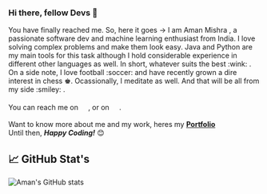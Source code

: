 ### Hi there, fellow Devs 👋

<div>
You have finally reached me. So, here it goes -> I am Aman Mishra , a passionate software dev and machine learning enthusiast from India. I love solving complex problems and make them look easy. Java and Python are my main tools for this task although I hold considerable experience in different other languages as well. In short, whatever suits the best :wink: . 
<br>
On a side note, I love football :soccer: and have recently grown a dire interest in chess ♚. Ocassionally, I meditate as well. And that will be all from my side :smiley: .
<br>
<br>
You can reach me on <a href="mailto:mishraaman2210@gmail.com"><img height="16" width="16" src="https://cdn.jsdelivr.net/npm/simple-icons@v3/icons/gmail.svg" /></a>, or on <a href="https://www.linkedin.com/in/aman-mishra-b853b1170/"><img height="16" width="16" src="https://cdn.jsdelivr.net/npm/simple-icons@v3/icons/linkedin.svg" /></a>.
</div>

<br>

<div>
	Want to know more about me and my work, heres my <a href="https://am-coder.github.io/personal-site/"><b>Portfolio</b></a>
	<br>	
	Until then, <b><i>Happy Coding!</i></b> 😊
</div>

##  📈 GitHub Stat's

![Aman's GitHub stats](https://github-readme-stats.vercel.app/api?username=Am-Coder&include_all_commits=true&count_private=true&show_icons=true&theme=radical)

<!--
**Am-Coder/Am-Coder** is a ✨ _special_ ✨ repository because its `README.md` (this file) appears on your GitHub profile.

Here are some ideas to get you started:

- 🔭 I’m currently working on ...
- 🌱 I’m currently learning ...
- 👯 I’m looking to collaborate on ...
- 🤔 I’m looking for help with ...
- 💬 Ask me about ...
- 📫 How to reach me: ...
- 😄 Pronouns: ...
- ⚡ Fun fact: ...
-->
